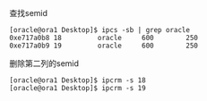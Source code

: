 查找semid

```
[oracle@ora1 Desktop]$ ipcs -sb | grep oracle    
0xe717a0b8 18         oracle     600        250       
0xe717a0b9 19         oracle     600        250 
```

删除第二列的semid

```
[oracle@ora1 Desktop]$ ipcrm -s 18
[oracle@ora1 Desktop]$ ipcrm -s 19
```

